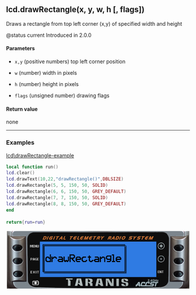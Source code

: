 <!-- This file was generated by the script. Do not edit it, any changes will be lost! -->

## lcd.drawRectangle(x, y, w, h [, flags])



Draws a rectangle from top left corner (x,y) of specified width and height 

@status current Introduced in 2.0.0


#### Parameters

* `x,y` (positive numbers) top left corner position

* `w` (number) width in pixels

* `h` (number) height in pixels

* `flags` (unsigned number) drawing flags



#### Return value

none



---

### Examples

<a class="dlbtn" href="https://raw.githubusercontent.com/opentx/lua-reference-guide/master/lcd/drawRectangle-example.lua">lcd\drawRectangle-example</a>

```lua
local function run()
lcd.clear()
lcd.drawText(10,22,"drawRectangle()",DBLSIZE)
lcd.drawRectangle(5, 5, 150, 50, SOLID)
lcd.drawRectangle(6, 6, 150, 50, GREY_DEFAULT)
lcd.drawRectangle(7, 7, 150, 50, SOLID)
lcd.drawRectangle(8, 8, 150, 50, GREY_DEFAULT)
end

return{run=run}
```

![](drawRectangle-example.png)

